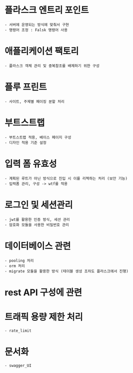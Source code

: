 # 플라스크 엔트리 포인트
    - 서버에 운영되는 방식에 맞춰서 구현
    - 명령어 조정 : Falsk 명령어 사용

# 애플리케이션 팩토리
    - 플라스크 객체 관리 및 중복참조를 배제하기 위한 구성

# 플루 프린트
    - 사이트, 주제별 페이징 분할 처리

# 부트스트랩
    - 부트스트랩 적용, 베이스 페이지 구성
    - 디자인 적용 기준 설정

# 입력 폼 유효성
    - 계획된 루트가 아닌 방식으로 진입 시 이를 리젝하는 처리 (보안 기능)
    - 입력폼 관리, 구성 -> wtf를 적용

# 로그인 및 세션관리
    - jwt를 활용한 인증 방식, 세션 관리
    - 암호화 모듈을 사용한 비밀번호 관리

# 데이터베이스 관련
    - pooling 처리
    - orm 처리
    - migrate 모듈을 활용한 방식 (테이블 생성 조차도 플라스크에서 진행)

# rest API 구성에 관련

# 트래픽 용량 제한 처리
    - rate_limit

# 문서화
    - swagger_UI



